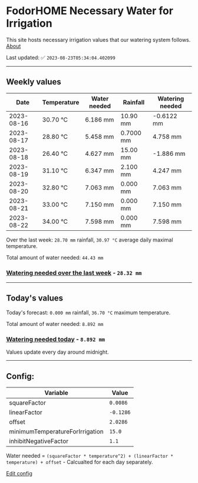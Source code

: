 # FodorHOME Necessary Water for Irrigation

This site hosts necessary irrigation values that our watering system follows. [About](https://github.com/redyau/irrigation)

Last updated: ✅ `2023-08-23T05:34:04.402099`

---

## Weekly values

| Date | Temperature | Water needed | Rainfall | Watering needed |
|-----|-----|-----|-----|-----|
| 2023-08-16 | 30.70 °C | 6.186 mm | 10.90 mm | -0.6122 mm |
| 2023-08-17 | 28.80 °C | 5.458 mm | 0.7000 mm | 4.758 mm |
| 2023-08-18 | 26.40 °C | 4.627 mm | 15.00 mm | -1.886 mm |
| 2023-08-19 | 31.10 °C | 6.347 mm | 2.100 mm | 4.247 mm |
| 2023-08-20 | 32.80 °C | 7.063 mm | 0.000 mm | 7.063 mm |
| 2023-08-21 | 33.00 °C | 7.150 mm | 0.000 mm | 7.150 mm |
| 2023-08-22 | 34.00 °C | 7.598 mm | 0.000 mm | 7.598 mm |


Over the last week: `28.70 mm` rainfall, `30.97 °C` average daily maximal temperature.

Total amount of water needed: `44.43 mm`

### [Watering needed over the last week](lastweek.txt) - `28.32 mm`

---

## Today's values

Today's forecast: `0.000 mm` rainfall, `36.70 °C` maximum temperature.

Total amount of water needed: `8.892 mm`

### [Watering needed today](today.txt) - `8.892 mm`

Values update every day around midnight.

---

## Config:

| Variable | Value |
|-----|-----|
| squareFactor | `0.0086` |
| linearFactor | `-0.1286` |
| offset | `2.0286` |
| minimumTemperatureForIrrigation | `15.0` |
| inhibitNegativeFactor | `1.1` |

Water needed = `(squareFactor * temperature^2) + (linearFactor * temperature) + offset` - Calcualted for each day separately.

[Edit config](https://github.com/RedyAu/irrigation/edit/main/config.json)
